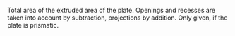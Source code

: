 ﻿Total area of the extruded area of the plate. Openings and recesses are taken into account by subtraction, projections by addition. Only given, if the plate is prismatic.